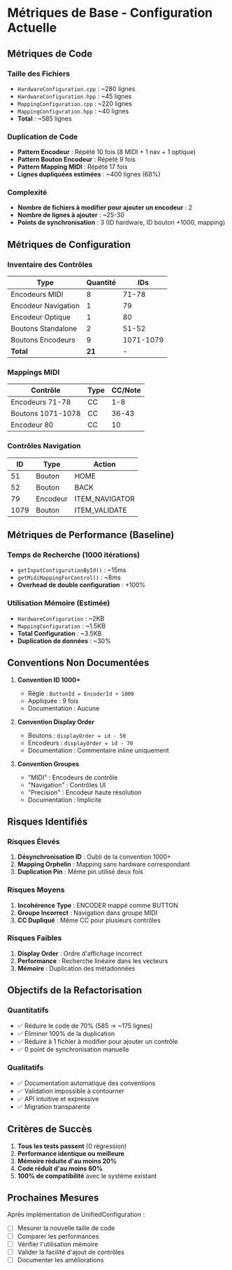 # Métriques de Base - Configuration Actuelle

## Métriques de Code

### Taille des Fichiers
- `HardwareConfiguration.cpp` : ~280 lignes
- `HardwareConfiguration.hpp` : ~45 lignes  
- `MappingConfiguration.cpp` : ~220 lignes
- `MappingConfiguration.hpp` : ~40 lignes
- **Total** : ~585 lignes

### Duplication de Code
- **Pattern Encodeur** : Répété 10 fois (8 MIDI + 1 nav + 1 optique)
- **Pattern Bouton Encodeur** : Répété 9 fois
- **Pattern Mapping MIDI** : Répété 17 fois
- **Lignes dupliquées estimées** : ~400 lignes (68%)

### Complexité
- **Nombre de fichiers à modifier pour ajouter un encodeur** : 2
- **Nombre de lignes à ajouter** : ~25-30
- **Points de synchronisation** : 3 (ID hardware, ID bouton +1000, mapping)

## Métriques de Configuration

### Inventaire des Contrôles
| Type | Quantité | IDs |
|------|----------|-----|
| Encodeurs MIDI | 8 | 71-78 |
| Encodeur Navigation | 1 | 79 |
| Encodeur Optique | 1 | 80 |
| Boutons Standalone | 2 | 51-52 |
| Boutons Encodeurs | 9 | 1071-1079 |
| **Total** | **21** | - |

### Mappings MIDI
| Contrôle | Type | CC/Note |
|----------|------|---------|
| Encodeurs 71-78 | CC | 1-8 |
| Boutons 1071-1078 | CC | 36-43 |
| Encodeur 80 | CC | 10 |

### Contrôles Navigation
| ID | Type | Action |
|----|------|--------|
| 51 | Bouton | HOME |
| 52 | Bouton | BACK |
| 79 | Encodeur | ITEM_NAVIGATOR |
| 1079 | Bouton | ITEM_VALIDATE |

## Métriques de Performance (Baseline)

### Temps de Recherche (1000 itérations)
- `getInputConfigurationById()` : ~15ms
- `getMidiMappingForControl()` : ~8ms
- **Overhead de double configuration** : +100%

### Utilisation Mémoire (Estimée)
- `HardwareConfiguration` : ~2KB
- `MappingConfiguration` : ~1.5KB
- **Total Configuration** : ~3.5KB
- **Duplication de données** : ~30%

## Conventions Non Documentées

1. **Convention ID 1000+**
   - Règle : `ButtonId = EncoderId + 1000`
   - Appliquée : 9 fois
   - Documentation : Aucune

2. **Convention Display Order**
   - Boutons : `displayOrder = id - 50`
   - Encodeurs : `displayOrder = id - 70`
   - Documentation : Commentaire inline uniquement

3. **Convention Groupes**
   - "MIDI" : Encodeurs de contrôle
   - "Navigation" : Contrôles UI
   - "Precision" : Encodeur haute résolution
   - Documentation : Implicite

## Risques Identifiés

### Risques Élevés
1. **Désynchronisation ID** : Oubli de la convention 1000+
2. **Mapping Orphelin** : Mapping sans hardware correspondant
3. **Duplication Pin** : Même pin utilisé deux fois

### Risques Moyens
1. **Incohérence Type** : ENCODER mappé comme BUTTON
2. **Groupe Incorrect** : Navigation dans groupe MIDI
3. **CC Dupliqué** : Même CC pour plusieurs contrôles

### Risques Faibles
1. **Display Order** : Ordre d'affichage incorrect
2. **Performance** : Recherche linéaire dans les vecteurs
3. **Mémoire** : Duplication des métadonnées

## Objectifs de la Refactorisation

### Quantitatifs
- ✅ Réduire le code de 70% (585 → ~175 lignes)
- ✅ Éliminer 100% de la duplication
- ✅ Réduire à 1 fichier à modifier pour ajouter un contrôle
- ✅ 0 point de synchronisation manuelle

### Qualitatifs
- ✅ Documentation automatique des conventions
- ✅ Validation impossible à contourner
- ✅ API intuitive et expressive
- ✅ Migration transparente

## Critères de Succès

1. **Tous les tests passent** (0 régression)
2. **Performance identique ou meilleure**
3. **Mémoire réduite d'au moins 20%**
4. **Code réduit d'au moins 60%**
5. **100% de compatibilité** avec le système existant

## Prochaines Mesures

Après implémentation de UnifiedConfiguration :
- [ ] Mesurer la nouvelle taille de code
- [ ] Comparer les performances
- [ ] Vérifier l'utilisation mémoire
- [ ] Valider la facilité d'ajout de contrôles
- [ ] Documenter les améliorations
